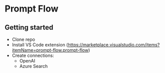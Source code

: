 # Prompt Flow
## Getting started
- Clone repo
- Install VS Code extension (https://marketplace.visualstudio.com/items?itemName=prompt-flow.prompt-flow)
- Create connections:
  - OpenAI
  - Azure Search